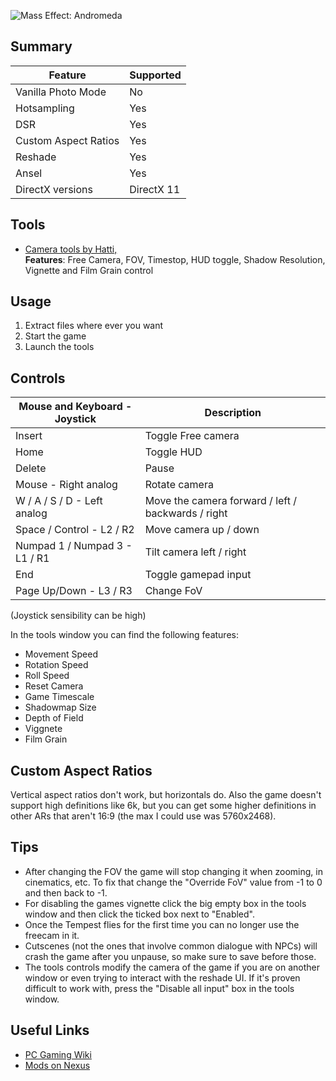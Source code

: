 ![Mass Effect: Andromeda](Images\mass_effect_andromeda.png "Shot by Originalnicodr")
 
## Summary
 
Feature | Supported
--|--
Vanilla Photo Mode | No
Hotsampling | Yes
DSR | Yes
Custom Aspect Ratios | Yes
Reshade | Yes
Ansel | Yes
DirectX versions | DirectX 11
 
## Tools
 
* [Camera tools by Hatti, ](https://www.mediafire.com/file/ebjx8zzang9tq25/CT_MEAndromeda_20180210-44ebd3.rar/file)  
**Features**: Free Camera, FOV, Timestop, HUD toggle, Shadow Resolution, Vignette and Film Grain control
 
## Usage
 
1. Extract files where ever you want
2. Start the game
3. Launch the tools
 
## Controls
 
Mouse and Keyboard - Joystick| Description
--|--
Insert                               | Toggle Free camera
Home                                 | Toggle HUD 
Delete                               | Pause
Mouse - Right analog                  | Rotate camera
W / A / S / D  - Left analog                       | Move the camera forward / left / backwards / right
Space / Control   - L2 / R2                    | Move camera up / down
Numpad 1 / Numpad 3  - L1 / R1                 | Tilt camera left / right
End                                 | Toggle gamepad input
Page Up/Down - L3 / R3                         | Change FoV
 
(Joystick sensibility can be high)

In the tools window you can find the following features:

- Movement Speed
- Rotation Speed
- Roll Speed
- Reset Camera
- Game Timescale
- Shadowmap Size
- Depth of Field
- Viggnete
- Film Grain

## Custom Aspect Ratios
Vertical aspect ratios don't work, but horizontals do. Also the game doesn't support high definitions like 6k, but you can get some higher definitions in other ARs that aren't 16:9 (the max I could use was 5760x2468).
 
## Tips
- After changing the FOV the game will stop changing it when zooming, in cinematics, etc. To fix that change the "Override FoV" value from -1 to 0 and then back to -1.
- For disabling the games vignette click the big empty box in the tools window and then click the ticked box next to "Enabled".
- Once the Tempest flies for the first time you can no longer use the freecam in it.
- Cutscenes (not the ones that involve common dialogue with NPCs) will crash the game after you unpause, so make sure to save before those.
- The tools controls modify the camera of the game if you are on another window or even trying to interact with the reshade UI. If it's proven difficult to work with, press the "Disable all input" box in the tools window.
 
 
## Useful Links
 
* [PC Gaming Wiki](https://www.pcgamingwiki.com/wiki/Mass_Effect:_Andromeda)
* [Mods on Nexus](https://www.nexusmods.com/masseffectandromeda/)



